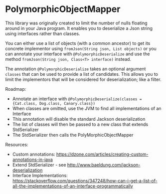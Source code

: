# PolymorphicObjectMapper
This library was originally created to limit the number of nulls floating around in your Java program. It enables you to deserialize a Json string using interfaces rather than classes.

You can either use a list of objects (with a common ancestor) to get its concrete implementor using `fromJson(String json, List objects)` or you can annotate your interface with `@PolymorphicDeserialize` and use the method `fromJson(String json, Class<T> interface)` instead. 

The annotation `@PolymorphicDeserialize` takes an optional argument `classes` that can be used to provide a list of candidates. This allows you to limit the implementors that will be considered for deserialization; like a filter. 

Roadmap:
- Annotate an interface with `@PolymorphicDeserialize(classes = {Cat.class, Dog.class, Canary.class})`
- When classes are omitted, use the JVM to find all implementations of an Interface
- This annotation will disable the standard Jackson deserialization
- The list of classes will then be passed to a new class that extends StdSerializer
- The StdSerializer then calls the PolyMorphicObjectMapper

Resources:
- Custom annotations: https://dzone.com/articles/creating-custom-annotations-in-java
- Extend StdSerializer - see http://www.baeldung.com/jackson-deserialization 
- Interface Implementations: https://stackoverflow.com/questions/347248/how-can-i-get-a-list-of-all-the-implementations-of-an-interface-programmatically

